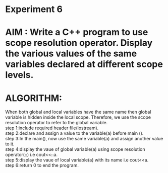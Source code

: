 #             Experiment 6
# AIM : Write a C++ program to use scope resolution operator. Display the various values of the same variables declared at different scope levels.
# ALGORITHM:
 When both global and local variables have the same name then global variable is hidden inside the
 local scope. Therefore, we use the scope resolution operator to refer to the global variable.  
step 1:include required header file(iostream).  
step 2:declare and assign a value to the variable(a) before main ().  
step 3:In the main(), now use the same variable(a) and assign another value to it.  
step 4:display the vaue of global variable(a) using scope resolution operator(::) i.e cout<<::a.  
step 5:display the vaue of local variable(a) with its name i.e cout<<a.  
step 6:return 0 to end the program.  
